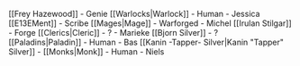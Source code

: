 [[Frey Hazewood]] - Genie [[Warlocks|Warlock]] - Human - Jessica
[[E13EMent]] - Scribe [[Mages|Mage]] - Warforged - Michel
[[Irulan Stilgar]] - Forge [[Clerics|Cleric]] - ? - Marieke
[[Bjorn Silver]] - ? [[Paladins|Paladin]] - Human - Bas
[[Kanin -Tapper- Silver|Kanin "Tapper" Silver]] - [[Monks|Monk]] - Human - Niels

